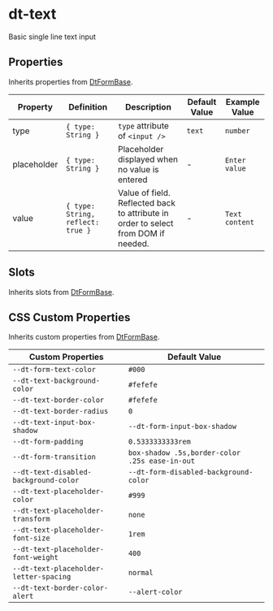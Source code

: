 # dt-text
Basic single line text input

## Properties

Inherits properties from [DtFormBase](../../architecture/base-classes#dtformbase).

| Property | Definition | Description | Default Value | Example Value | 
| -------- | ---------- | ----------- | ------------- | ------------- |
| type | `{ type: String }` | `type` attribute of `<input />` | `text` | `number` |
| placeholder | `{ type: String }` | Placeholder displayed when no value is entered | - | `Enter value` |
| value | `{ type: String, reflect: true }` | Value of field. Reflected back to attribute in order to select from DOM if needed. | - | `Text content` |

## Slots

Inherits slots from [DtFormBase](../../architecture/base-classes#dtformbase).

## CSS Custom Properties

Inherits custom properties from [DtFormBase](../../architecture/base-classes#dtformbase).

| Custom Properties   | Default Value   |
|---------------------|-----------------|
| `--dt-form-text-color`  | `#000`  |
| `--dt-text-background-color`  | `#fefefe` |
| `--dt-text-border-color`  | `#fefefe`   |
| `--dt-text-border-radius`   | `0`   |
| `--dt-text-input-box-shadow`  | `--dt-form-input-box-shadow`   |
| `--dt-form-padding`   | `0.5333333333rem`   |
| `--dt-form-transition` | `box-shadow .5s,border-color .25s ease-in-out`   |
| `--dt-text-disabled-background-color`   | `--dt-form-disabled-background-color`   |
| `--dt-text-placeholder-color` | `#999`  |
| `--dt-text-placeholder-transform` |  `none`   |
| `--dt-text-placeholder-font-size`   | `1rem`  |
|  `--dt-text-placeholder-font-weight`  |  `400`  |
| `--dt-text-placeholder-letter-spacing`  | `normal`  |
| `--dt-text-border-color-alert`  | `--alert-color`   |

